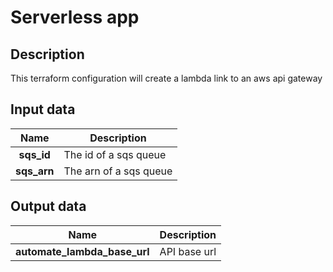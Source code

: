 # Serverless app

## Description
This terraform configuration will create a lambda link to an aws api gateway

## Input data
| Name | Description |
|:---:| --- |
|**sqs_id**| The id of a sqs queue |
|**sqs_arn**| The arn of a sqs queue |

## Output data
| Name | Description |
|:---:| --- |
|**automate_lambda_base_url**| API base url |